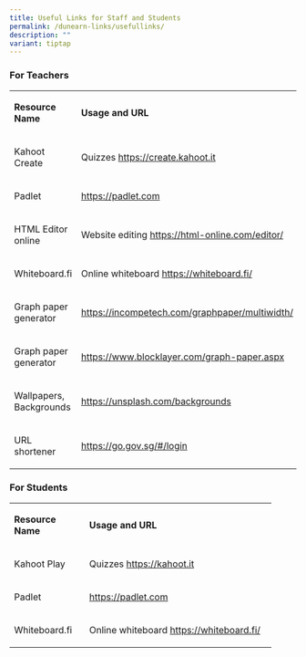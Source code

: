 ```yaml
---
title: Useful Links for Staff and Students
permalink: /dunearn-links/usefullinks/
description: ""
variant: tiptap
---
```

### For Teachers
<table>
<tbody>
<tr>
<td width="173">
<p><strong>Resource Name</strong></p>
</td>
<td width="320">
<p><strong>Usage and URL</strong></p>
</td>
</tr>
<tr>
<td width="173">
<p>Kahoot Create</p>
</td>
<td width="320">
<p>Quizzes <a href="https://create.kahoot.it">https://create.kahoot.it</a></p>
</td>
</tr>
<tr>
<td width="173">
<p>Padlet</p>
</td>
<td width="320">
<p><a href="https://padlet.com">https://padlet.com</a></p>
</td>
</tr>
<tr>
<td width="173">
<p>HTML Editor online</p>
</td>
<td width="320">
<p>Website editing <a href="https://html-online.com/editor/">https://html-online.com/editor/</a></p>
</td>
</tr>
<tr>
<td width="173">
<p>Whiteboard.fi</p>
</td>
<td width="320">
<p>Online whiteboard <a href="https://whiteboard.fi/">https://whiteboard.fi/</a></p>
</td>
</tr>
<tr>
<td width="173">
<p>Graph paper generator</p>
</td>
<td width="320">
<p><a href="https://incompetech.com/graphpaper/multiwidth/">https://incompetech.com/graphpaper/multiwidth/</a></p>
</td>
</tr>
<tr>
<td width="173">
<p>Graph paper generator</p>
</td>
<td width="320">
<p><a href="https://www.blocklayer.com/graph-paper.aspx">https://www.blocklayer.com/graph-paper.aspx</a></p>
</td>
</tr>
<tr>
<td width="173">
<p>Wallpapers, Backgrounds</p>
</td>
<td width="320">
<p><a href="https://unsplash.com/backgrounds">https://unsplash.com/backgrounds</a></p>
</td>
</tr>
<tr>
<td width="173">
<p>URL shortener</p>
</td>
<td width="320">
<p><a href="https://go.gov.sg/#/login">https://go.gov.sg/#/login</a></p>
</td>
</tr>
</tbody>
</table>

### For Students
<table>
<tbody>
<tr>
<td width="116">
<p><strong>Resource Name</strong></p>
</td>
<td width="312">
<p><strong>Usage and URL</strong></p>
</td>
</tr>
<tr>
<td width="116">
<p>Kahoot Play</p>
</td>
<td width="312">
<p>Quizzes <a href="https://kahoot.it">https://kahoot.it</a></p>
</td>
</tr>
<tr>
<td width="116">
<p>Padlet</p>
</td>
<td width="312">
<p><a href="https://padlet.com">https://padlet.com</a></p>
</td>
</tr>
<tr>
<td width="116">
<p>Whiteboard.fi</p>
</td>
<td width="312">
<p>Online whiteboard <a href="https://whiteboard.fi/">https://whiteboard.fi/</a></p>
</td>
</tr>
</tbody>
</table>
<p>&nbsp;</p>